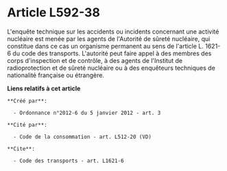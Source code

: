 # Article L592-38

L'enquête technique sur les accidents ou incidents concernant une activité nucléaire est menée par les agents de l'Autorité
de sûreté nucléaire, qui constitue dans ce cas un organisme permanent au sens de l'article L. 1621-6 du code des transports.
L'autorité peut faire appel à des membres des corps d'inspection et de contrôle, à des agents de l'Institut de
radioprotection et de sûreté nucléaire ou à des enquêteurs techniques de nationalité française ou étrangère.

**Liens relatifs à cet article**

	**Créé par**:

	  - Ordonnance n°2012-6 du 5 janvier 2012 - art. 3

	**Cité par**:

	  - Code de la consommation - art. L512-20 (VD)

	**Cite**:

	  - Code des transports - art. L1621-6
